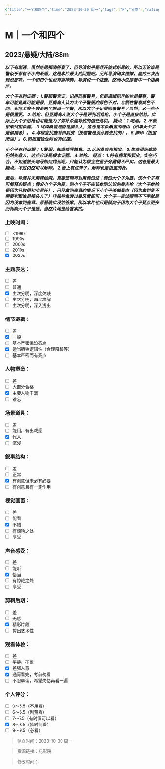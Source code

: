 ```yaml
---
{"title":"一个和四个","time":"2023-10-30 周一","tags":["M","分类"],"rating":"8.5","dg-publish":true,"permalink":"/300 评价/M电影/新近看过/一个和四个/","dgPassFrontmatter":true,"created":"2024-01-25T18:45:04.000+08:00","updated":"2024-01-25T18:45:04.000+08:00"}
---
```



# M｜一个和四个
## 2023/悬疑/大陆/88m
***以下有剧透。虽然结尾揭晓答案了，但导演似乎是想开放式结尾的，所以无论谁是警似乎都有不小的矛盾，这是本片最大的问题吧。另外导演确实稚嫩，鹿的三次出现没那味，一个和四个也没有那神韵，导演说一个指鹿，然而小说原著中一个指桑杰。***

***大个子有利证据：
1.警服警官证，记得同事警号，但是通缉犯可能也是警察，警车可能是真可能是假。豆瓣高人认为大个子警服的颜色不对，与牺牲警察颜色不同。实际上会不会是两个匪追一个警，所以大个子记得同事警号？当然，这一点不是很重要。
2.给枪，但豆瓣高人说大个子是评判后给枪，小个子是直接给枪。实际上大个子给枪也可能是为了弥补杀鹿导致的信任危机。
疑点：
1.喝酒。
2.不假思索试图杀鹿。
3.试探桑吉是否是接头人，这也是不杀桑吉的理由（如果大个子是偷猎者）。
4.与根宝找鹿茸和狐皮（按理警是没必要去找的）。
5.脚印（根宝所述）。
6.和根宝独处时也有试探。***

***小个子有利证据：
1.警服，知道领导籍贯。
2.认识桑吉和根宝。
3.生命受到威胁仍然先救人，这点应该是根本证据。
4.给枪。
疑点：
1.持有鹿茸和狐皮，实在巧合，不知道接头暗号如何找到呢，只能认为根宝在屋子旁藏得不严实。这也是最大疑点，不过仍然可以解释。
2.枪上有红带子，解释说是根宝的枪。***

***最后，导演并未解释线索。真要证明可以用假设法：假设大个子为匪，仅小个子有可解释的疑点；假设小个子为匪，则小个子不应该给刚认识的桑吉枪（大个子给枪是因为已取得初步信任），已经拿到鹿茸的情况下小个子杀掉桑杰（因为拿到货不需要判断谁是接头人了）守株待兔渡过暴风雪即可，大个子一直试探而不下手就是因为没拿到鹿茸。原著确实没给答案，所以本片也只是倾向于因为大个子疑点更多而判断大个子是匪，当然片尾是给答案的。***
### 上映时间：
- [ ] <1990
- [ ] 1990s
- [ ] 2000s
- [ ] 2010s
- [x] 2020s
### 主题表达：
- [ ] 差
- [ ] 普通
- [x] 主次分明，深度欠缺
- [ ] 主次分明，晦涩难解
- [ ] 主次分明，深入浅出
### 情节逻辑：
- [ ] 差
- [x] 一般
- [ ] 基本严密但没亮点
- [x] 适当牺牲逻辑性（合理降智等）
- [ ] 基本严密而有亮点
### 人物塑造：
- [ ] 差
- [ ] 大部分合格
- [x] 主要人物丰满
- [ ] 难忘
### 场景道具：
- [ ] 差
- [ ] 能用，有出戏感
- [x] 代入
- [ ] 沉浸
### 叙事结构：
- [ ] 差
- [ ] 正常
- [x] 有创意但未必有必要
- [ ] 有创意且有一定作用
### 视觉画面：
- [ ] 差
- [ ] 能看
- [x] 不错
- [ ] 有惊艳之处
- [ ] 享受
### 声音感受：
- [ ] 差
- [ ] 能听
- [x] 恰当
- [ ] 有惊艳之处
- [ ] 享受
### 剪辑后期：
- [ ] 差
- [ ] 无感
- [x] 精彩片段
- [ ] 剪出艺术性
### 观看体验：
- [ ] 差
- [ ] 平静，不累
- [x] 差强人意
- [x] 通宵看完，考前勿看
- [ ] 不忍卒读，希望失忆再看一遍
### 个人评分：
- [ ] 0～5.5（不用看）
- [ ] 6～6.5（剧荒看）
- [ ] 7～7.5（有时间可以看）
- [x] 8～8.5（抽时间看）
- [ ] 9～9.5（必看）

>创立时间：2023-10-30 周一

>资源链接：电影院

>~~修改时间：~~




